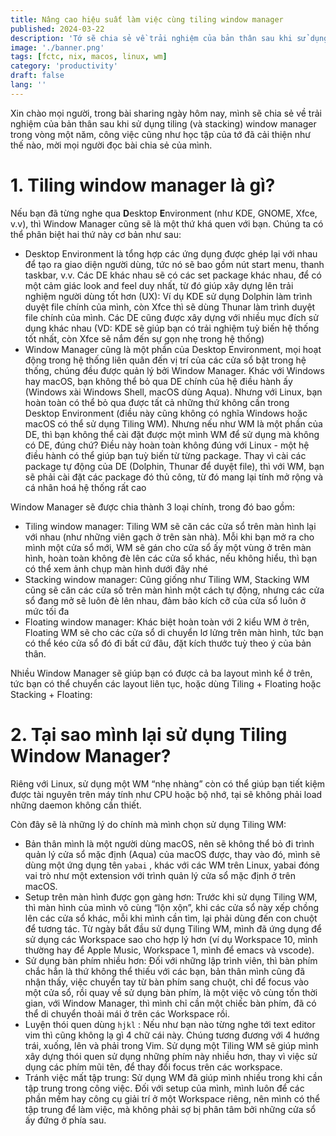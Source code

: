 ```yaml
---
title: Nâng cao hiệu suất làm việc cùng tiling window manager
published: 2024-03-22
description: 'Tớ sẽ chia sẻ về trải nghiệm của bản thân sau khi sử dụng tiling (và stacking) window manager trong vòng một năm'
image: './banner.png'
tags: [fctc, nix, macos, linux, wm]
category: 'productivity'
draft: false 
lang: ''
---
```


Xin chào mọi người, trong bài sharing ngày hôm nay, mình sẽ chia sẻ về trải nghiệm của bản thân sau khi sử dụng tiling (và stacking) window manager trong vòng một năm, công việc cũng như học tập của tớ đã cải thiện như thế nào, mời mọi người đọc bài chia sẻ của mình. 

# 1. Tiling window manager là gì?

Nếu bạn đã từng nghe qua **D**esktop **E**nvironment (như KDE, GNOME, Xfce, v.v), thì Window Manager cũng sẽ là một thứ khá quen với bạn. Chúng ta có thể phân biệt hai thứ này cơ bản như sau:

- Desktop Environment là tổng hợp các ứng dụng được ghép lại với nhau để tạo ra giao diện người dùng, tức nó sẽ bao gồm nút start menu, thanh taskbar, v.v. Các DE khác nhau sẽ có các set package khác nhau, để có một cảm giác look and feel duy nhất, từ đó giúp xây dựng lên trải nghiệm người dùng tốt hơn (UX): Ví dụ KDE sử dụng Dolphin làm trình duyệt file chính của mình, còn Xfce thì sẽ dùng Thunar làm trình duyệt file chính của mình. Các DE cũng được xây dựng với nhiều mục đích sử dụng khác nhau (VD: KDE sẽ giúp bạn có trải nghiệm tuỳ biến hệ thống tốt nhất, còn Xfce sẽ nắm đến sự gọn nhẹ trong hệ thống)
- Window Manager cũng là một phần của Desktop Environment, mọi hoạt động trong hệ thống liên quân đến vị trí của các cửa sổ bật trong hệ thống, chúng đều được quản lý bởi Window Manager. Khác với Windows hay macOS, bạn không thể bỏ qua DE chính của hệ điều hành ấy (Windows xài Windows Shell, macOS dùng Aqua). Nhưng với Linux, bạn hoàn toàn có thể bỏ qua được tất cả những thứ không cần trong Desktop Environment (điều này cũng không có nghĩa Windows hoặc macOS có thể sử dụng Tiling WM). Nhưng nếu như WM là một phần của DE, thì bạn không thể cài đặt được một mình WM để sử dụng mà không có DE, đúng chứ? Điều này hoàn toàn không đúng với Linux - một hệ điều hành có thể giúp bạn tuỳ biến từ từng package. Thay vì cài các package tự động của DE (Dolphin, Thunar để duyệt file), thì với WM, bạn sẽ phải cài đặt các package đó thủ công, từ đó mang lại tính mở rộng và cá nhân hoá hệ thống rất cao

Window Manager sẽ được chia thành 3 loại chính, trong đó bao gồm:

- Tiling window manager: Tiling WM sẽ căn các cửa sổ trên màn hình lại với nhau (như những viên gạch ở trên sàn nhà). Mỗi khi bạn mở ra cho mình một cửa sổ mới, WM sẽ gán cho cửa sổ ấy một vùng ở trên màn hình, hoàn toàn không đè lên các cửa sổ khác, nếu không hiểu, thì bạn có thể xem ảnh chụp màn hình dưới đây nhé
- Stacking window manager: Cũng giống như Tiling WM, Stacking WM cũng sẽ căn các cửa số trên màn hình một cách tự động, nhưng các cửa sổ đang mở sẽ luôn đè lên nhau, đảm bảo kích cỡ của cửa sổ luôn ở mức tối đa
- Floating window manager: Khác biệt hoàn toàn với 2 kiểu WM ở trên, Floating WM sẽ cho các cửa sổ di chuyển lơ lửng trên màn hình, tức bạn có thể kéo cửa sổ đó đi bất cứ đâu, đặt kích thước tuỳ theo ý của bản thân.

Nhiều Window Manager sẽ giúp bạn có được cả ba layout mình kể ở trên, tức bạn có thể chuyển các layout liên tục, hoặc dùng Tiling + Floating hoặc Stacking + Floating:

# 2. Tại sao mình lại sử dụng Tiling Window Manager?

Riêng với Linux, sử dụng một WM “nhẹ nhàng” còn có thể giúp bạn tiết kiệm được tài nguyên trên máy tính như CPU hoặc bộ nhớ, tại sẽ không phải load những daemon không cần thiết. 

Còn đây sẽ là những lý do chính mà mình chọn sử dụng Tiling WM:

- Bản thân mình là một người dùng macOS, nên sẽ không thể bỏ đi trình quản lý cửa sổ mặc định (Aqua) của macOS được, thay vào đó, mình sẽ dùng một ứng dụng tên `yabai` , khác với các WM trên Linux, yabai đóng vai trò như một extension với trình quản lý cửa sổ mặc định ở trên macOS.
- Setup trên màn hình được gọn gàng hơn: Trước khi sử dụng Tiling WM, thì màn hình của mình vô cùng “lộn xộn”, khi các cửa sổ này xếp chồng lên các cửa sổ khác, mỗi khi mình cần tìm, lại phải dùng đến con chuột để tương tác. Từ ngày bắt đầu sử dụng Tiling WM, mình đã ứng dụng để sử dụng các Workspace sao cho hợp lý hơn (ví dụ Workspace 10, mình thường hay để Apple Music, Workspace 1, mình để emacs và vscode).
- Sử dụng bàn phím nhiều hơn: Đối với những lập trình viên, thì bàn phím chắc hẳn là thứ không thể thiếu với các bạn, bản thân mình cũng đã nhận thấy, việc chuyển tay từ bàn phím sang chuột, chỉ để focus vào một cửa sổ, rồi quay về sử dụng bàn phím, là một việc vô cùng tốn thời gian, với Window Manager, thì mình chỉ cần một chiếc bàn phím, đã có thể di chuyển thoải mái ở trên các Workspace rồi.
- Luyện thói quen dùng `hjkl` : Nếu như bạn nào từng nghe tới text editor vim thì cũng không lạ gì 4 chữ cái này. Chúng tương đương với 4 hướng trái, xuống, lên và phải trong Vim. Sử dụng một Tiling WM sẽ giúp mình xây dựng thói quen sử dụng những phím này nhiều hơn, thay vì việc sử dụng các phím mũi tên, để thay đổi focus trên các workspace.
- Tránh việc mất tập trung: Sử dụng WM đã giúp mình nhiều trong khi cần tập trung trong công việc. Đối với setup của mình, mình luôn để các phần mềm hay công cụ giải trí ở một Workspace riêng, nên mình có thể tập trung để làm việc, mà không phải sợ bị phân tâm bởi những cửa sổ ấy đứng ở phía sau.

